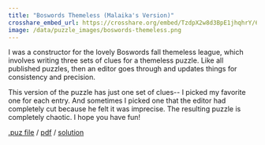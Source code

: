 ```yaml
---
title: "Boswords Themeless (Malaika's Version)"
crosshare_embed_url: https://crosshare.org/embed/TzdpX2w8d3BpE1jhqhrY/6GZEUgttSaMcNGI8CIiXptC8S1E3
image: /data/puzzle_images/boswords-themeless.png
---
```


I was a constructor for the lovely Boswords fall themeless league, which involves writing three sets of clues for a themeless puzzle. Like all published puzzles, then an editor goes through and updates things for consistency and precision.

This version of the puzzle has just one set of clues-- I picked my favorite one for each entry. And sometimes I picked one that the editor had completely cut because he felt it was imprecise. The resulting puzzle is completely chaotic. I hope you have fun!

<div class="body">
  <a href="../data/puz_files/boswords-themeless.puz" download>.puz file</a> / <a href="../data/pdfs/boswords-themeless.pdf" download>pdf</a> / <a href="../data/solutions/boswords-themeless.png" download>solution</a>
</div>